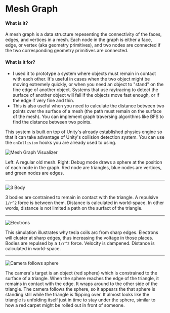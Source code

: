 Mesh Graph
===

#### What is it?
A mesh graph is a data structure repesenting the connectivity of the faces, edges, and vertices in a mesh.
Each node in the graph is either a face, edge, or vertex (aka geometry primitives), and two nodes are connected if the two corresponding geometry primitives are connected.

#### What is it for?
* I used it to prototype a system where objects must remain in contact with each other. It's useful in cases when the two object might be moving extremely quickly, or when you need an object to "stand" on the fine edge of another object. Systems that use raytracing to detect the surface of another object will fail if the objects move fast enough, or if the edge if very fine and thin.
* This is also useful when you need to calculate the distance between two points over the surface of a mesh (the path must remain on the surface of the mesh). You can implement graph traversing algorithms like BFS to find the distance between two points.


This system is built on top of Unity's already established physics engine so that it can take advantage of Unity's collision detection system. You can use the `onCollision` hooks you are already used to using.

![Mesh Graph Visualizer](http://i.imgur.com/B8vrfQ5.jpg)

Left: A regular old mesh. Right: Debug mode draws a sphere at the position of each node in the graph. Red node are triangles, blue nodes are vertices, and green nodes are edges.

___

![3 Body](http://i.imgur.com/mCazOHI.gif)

3 bodies are contrained to remain in contact with the triangle. A repulsive `1/r^2` force is between them. Distance is calculated in world-space. In other words, distance is not limited a path on the surfact of the triangle.

___

![Electrons](http://i.imgur.com/aR5dwv0.gif)

This simulation illustrates why tesla coils arc from sharp edges. Electrons will cluster at sharp edges, thus increasing the voltage in those places. Bodies are repulsed by a `1/r^2` force. Velocity is dampened. Distance is calculated in world-space.

___

![Camera follows sphere](http://i.imgur.com/d6kIL8L.gif)

The camera's target is an object (red sphere) which is constrained to the surface of a triangle. When the sphere reaches the edge of the triangle, it remains in contact with the edge. It wraps around to the other side of the triangle. The camera follows the sphere, so it appears the that sphere is standing still while the triangle is flipping over. It almost looks like the triangle is unfolding itself just in time to stay under the sphere, similar to how a red carpet might be rolled out in front of someone.
